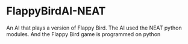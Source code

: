 # FlappyBirdAI-NEAT
An AI that plays a version of Flappy Bird. The AI used the NEAT python modules. And the Flappy Bird game is programmed on python
